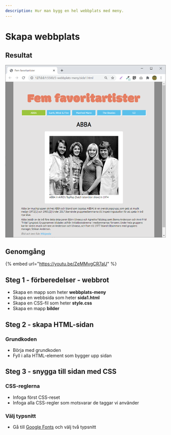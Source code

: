 ```yaml
---
description: Hur man bygg en hel webbplats med meny.
---
```


# Skapa webbplats

## Resultat

![](../.gitbook/assets/image%20%2868%29.png)

## Genomgång

{% embed url="https://youtu.be/ZeMMvgCR7aU" %}

## Steg 1 - förberedelser - webbrot

* Skapa en mapp som heter **webbplats-meny**
* Skapa en webbsida som heter **sida1.html**
* Skapa en CSS-fil som heter **style.css**
* Skapa en mapp **bilder**

## Steg 2 - skapa HTML-sidan <a id="steg-2-skapa-html-sida"></a>

### Grundkoden

* Börja med grundkoden
* Fyll i alla HTML-element som bygger upp sidan

## **Steg 3 - snygga till sidan med CSS** <a id="steg-3-snygga-till-sidan-med-css"></a>

### CSS-reglerna <a id="css-reglerna"></a>

* Infoga först CSS-reset
* Infoga alla CSS-regler som motsvarar de taggar vi använder

### Välj typsnitt

* Gå till [Google Fonts](https://fonts.google.com) och välj två typsnitt

